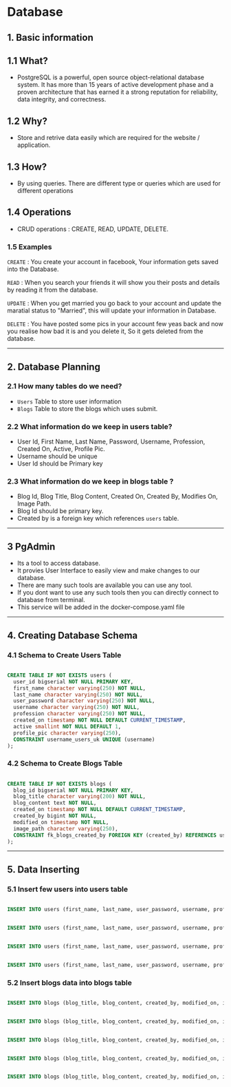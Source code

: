 # Database

## 1. Basic information  

## 1.1 What?

- PostgreSQL is a powerful, open source object-relational database system. It has more than 15 years of active development phase and a proven architecture that has earned it a strong reputation for reliability, data integrity, and correctness.

## 1.2 Why?

- Store and retrive data easily which are required for the website / application.

## 1.3 How?

- By using queries. There are different type or queries which are used for different operations

## 1.4 Operations

- CRUD operations :  CREATE, READ, UPDATE, DELETE.

### 1.5 Examples

`CREATE` : You create your account in facebook, Your information gets saved into the Database.

`READ` : When you search your friends it will show you their posts and details by reading it from the database.

`UPDATE` : When you get married you go back to your account and update the maratial status to "Married", this will update your information in Database.

`DELETE` : You have posted some pics in your account few yeas back and now you realise how bad it is and you delete it, So it gets deleted from the database.

-----------------------------------------------------------------------------------------------

## 2. Database Planning  

### 2.1 How many tables do we need?  

- `Users` Table to store user information
- `Blogs` Table to store the blogs which uses submit.

### 2.2 What information do we keep in users table?  

- User Id, First Name, Last Name, Password, Username, Profession, Created On, Active, Profile Pic.
- Username should be unique
- User Id should be Primary key

### 2.3 What information do we keep in blogs table ?  

- Blog Id, Blog Title, Blog Content, Created On, Created By, Modifies On, Image Path.
- Blog Id should be primary key.
- Created by is a foreign key which references `users` table.

-----------------------------------------------------------------------------------------------

## 3 PgAdmin

- Its a tool to access database.
- It provies User Interface to easily view and make changes to our database.
- There are many such tools are available you can use any tool.
- If you dont want to use any such tools then you can directly connect to database from terminal.
- This service will be added in the docker-compose.yaml file

-----------------------------------------------------------------------------------------------

## 4. Creating Database Schema  

### 4.1 Schema to Create Users Table

```sql

CREATE TABLE IF NOT EXISTS users (
  user_id bigserial NOT NULL PRIMARY KEY, 
  first_name character varying(250) NOT NULL,
  last_name character varying(250) NOT NULL,
  user_password character varying(250) NOT NULL,
  username character varying(250) NOT NULL,
  profession character varying(250) NOT NULL,
  created_on timestamp NOT NULL DEFAULT CURRENT_TIMESTAMP,
  active smallint NOT NULL DEFAULT 1,
  profile_pic character varying(250),
  CONSTRAINT username_users_uk UNIQUE (username)
);

```

### 4.2 Schema to Create Blogs Table

```sql

CREATE TABLE IF NOT EXISTS blogs (
  blog_id bigserial NOT NULL PRIMARY KEY, 
  blog_title character varying(200) NOT NULL,
  blog_content text NOT NULL,
  created_on timestamp NOT NULL DEFAULT CURRENT_TIMESTAMP,
  created_by bigint NOT NULL,
  modified_on timestamp NOT NULL,
  image_path character varying(250),
  CONSTRAINT fk_blogs_created_by FOREIGN KEY (created_by) REFERENCES users (user_id)
);

```

-----------------------------------------------------------------------------------------------  

## 5. Data Inserting

### 5.1 Insert few users into users table  

```sql

INSERT INTO users (first_name, last_name, user_password, username, profession, profile_pic) VALUES ('Harshith', 'Cariappa', '5e884898da28047151d0e56f8dc6292773603d0d6aabbdd62a11ef721d1542d8', 'HarshithCariappa', 'Senior Software Engineer II', '/images/harshith.jpg');


INSERT INTO users (first_name, last_name, user_password, username, profession, profile_pic) VALUES ('Vivek', 'Texeira', '5e884898da28047151d0e56f8dc6292773603d0d6aabbdd62a11ef721d1542d8', 'VivekTexeira', 'Technical Lead', '/images/vivek.jpg');


INSERT INTO users (first_name, last_name, user_password, username, profession, profile_pic) VALUES ('Amitha', 'Moily', '5e884898da28047151d0e56f8dc6292773603d0d6aabbdd62a11ef721d1542d8', 'AmithaMoily', 'Team Manager', '/images/amitha.jpg');


INSERT INTO users (first_name, last_name, user_password, username, profession, profile_pic) VALUES ('Rameez', 'Raza', '5e884898da28047151d0e56f8dc6292773603d0d6aabbdd62a11ef721d1542d8', 'RameezRaza', 'Senior Software Engineer II', '/images/rameez.jpg');

```

### 5.2 Insert blogs data into blogs table  

```sql

INSERT INTO blogs (blog_title, blog_content, created_by, modified_on, image_path) VALUES ('Workshop 1 at SDIT', 'This blog is about the first workshop conducted in SDIT. Topics covered : Docker, docker compose and linux commands. Github url : https://github.com/Unicourt/Website-Workshop1 All the details of the workshop are in this repository', 2, NOW(), '/images/workshop1.jpg');


INSERT INTO blogs (blog_title, blog_content, created_by, modified_on, image_path) VALUES ('Workshop 2 at SDIT','This blog is about the second workshop conducted in SDIT. Topics covered : HTML and CSS  Github url : https://github.com/Unicourt/Website-Workshop2 All the details of the workshop are in this repository', 4, NOW(), '/images/workshop2.jpg');


INSERT INTO blogs (blog_title, blog_content, created_by, modified_on, image_path) VALUES ('Workshop 3 at SDIT','This blog is about the third workshop conducted in SDIT. Topics covered : PHP and Postgres  Github url : https://github.com/Unicourt/Website-Workshop3 All the details of the workshop are in this repository', 1, NOW(), '/images/workshop3.jpg');


INSERT INTO blogs (blog_title, blog_content, created_by, modified_on, image_path) VALUES ('Feedback from team Manager', 'Imaging something good here. With great power comes great responsibility. Darr ke aage jeet hain. Kabhi kushi Kabhi gum, WAKANDA FOREVER. #RCB #ESALACUPNAMDE ', 3, NOW(), '/images/manager.jpg');


INSERT INTO blogs (blog_title, blog_content, created_by, modified_on, image_path) VALUES ('Things learnt in Mangalore', ' Dada ya, Dala ijji, Vanas aanda, Barpe, StateBank is a bus stop name, Ammer is not mom ??? and Appe is not Dad?? WHYYYYYY????  . Bangude , Buthai are types of fish. You go to beach in one color and come out as if someone changed your contrast. Last but not the least - Bashe Barodilla ninge? (I dont even know how to react to this)', 1, NOW(), '/images/mangalore.jpg');

```
